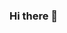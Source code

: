 ### Hi there 👋

<!--
**lgheit/lgheit** is a ✨ _special_ ✨ repository because its `README.md` (this file) appears on your GitHub profile.

Here are some ideas to get you started:

- 🔭 I’m currently working on .. a project to forecast the effect of gasoline prices on consumer behavior
- 🌱 I’m currently learning ... Business Forecasting as part of a STEM-focused Finance Concentration 
- 🤔 My goal is to ... keep learning
-->
